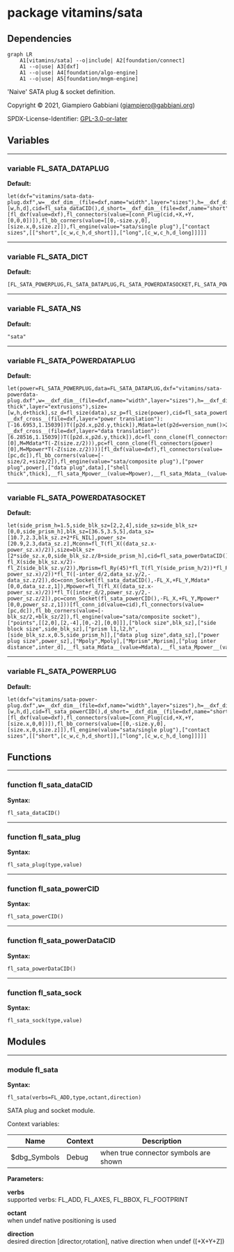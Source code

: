 # package vitamins/sata

## Dependencies

```mermaid
graph LR
    A1[vitamins/sata] --o|include| A2[foundation/connect]
    A1 --o|use| A3[dxf]
    A1 --o|use| A4[foundation/algo-engine]
    A1 --o|use| A5[foundation/mngm-engine]
```

'Naive' SATA plug & socket definition.

Copyright © 2021, Giampiero Gabbiani (giampiero@gabbiani.org)

SPDX-License-Identifier: [GPL-3.0-or-later](https://spdx.org/licenses/GPL-3.0-or-later.html)


## Variables

---

### variable FL_SATA_DATAPLUG

__Default:__

    let(dxf="vitamins/sata-data-plug.dxf",w=__dxf_dim__(file=dxf,name="width",layer="sizes"),h=__dxf_dim__(file=dxf,name="height",layer="sizes"),d=__dxf_dim__(file=dxf,name="plug",layer="extrusions"),size=[w,h,d],cid=fl_sata_dataCID(),d_short=__dxf_dim__(file=dxf,name="short",layer="extrusions"),d_long=__dxf_dim__(file=dxf,name="long",layer="extrusions"),c_w=__dxf_dim__(file=dxf,name="c_width",layer="sizes"),c_h=__dxf_dim__(file=dxf,name="c_height",layer="sizes"))[fl_dxf(value=dxf),fl_connectors(value=[conn_Plug(cid,+X,+Y,[0,0,0])]),fl_bb_corners(value=[[0,-size.y,0],[size.x,0,size.z]]),fl_engine(value="sata/single plug"),["contact sizes",[["short",[c_w,c_h,d_short]],["long",[c_w,c_h,d_long]]]]]

---

### variable FL_SATA_DICT

__Default:__

    [FL_SATA_POWERPLUG,FL_SATA_DATAPLUG,FL_SATA_POWERDATASOCKET,FL_SATA_POWERDATAPLUG,]

---

### variable FL_SATA_NS

__Default:__

    "sata"

---

### variable FL_SATA_POWERDATAPLUG

__Default:__

    let(power=FL_SATA_POWERPLUG,data=FL_SATA_DATAPLUG,dxf="vitamins/sata-powerdata-plug.dxf",w=__dxf_dim__(file=dxf,name="width",layer="sizes"),h=__dxf_dim__(file=dxf,name="height",layer="sizes"),d=__dxf_dim__(file=dxf,name="plug",layer="extrusions"),thick=__dxf_dim__(file=dxf,name="shell thick",layer="extrusions"),size=[w,h,d+thick],sz_d=fl_size(data),sz_p=fl_size(power),cid=fl_sata_powerDataCID(),Mpower=let(p2d=version_num()>20210507?__dxf_cross__(file=dxf,layer="power translation"):[-16.6953,1.15039])T([p2d.x,p2d.y,thick]),Mdata=let(p2d=version_num()>20210507?__dxf_cross__(file=dxf,layer="data translation"):[6.28516,1.15039])T([p2d.x,p2d.y,thick]),dc=fl_conn_clone(fl_connectors(data)[0],M=Mdata*T(-Z(size.z/2))),pc=fl_conn_clone(fl_connectors(power)[0],M=Mpower*T(-Z(size.z/2))))[fl_dxf(value=dxf),fl_connectors(value=[pc,dc]),fl_bb_corners(value=[-size/2,+size/2]),fl_engine(value="sata/composite plug"),["power plug",power],["data plug",data],["shell thick",thick],__fl_sata_Mpower__(value=Mpower),__fl_sata_Mdata__(value=Mdata),]

---

### variable FL_SATA_POWERDATASOCKET

__Default:__

    let(side_prism_h=1.5,side_blk_sz=[2,2,4],side_sz=side_blk_sz+[0,0,side_prism_h],blk_sz=[36.5,3.5,5],data_sz=[10.7,2.3,blk_sz.z+2*FL_NIL],power_sz=[20.9,2.3,data_sz.z],Mconn=fl_T(fl_X((data_sz.x-power_sz.x)/2)),size=blk_sz+[2*side_sz.x,0,side_blk_sz.z/8+side_prism_h],cid=fl_sata_powerDataCID(),Mpoly=fl_Ry(90)*fl_T(-fl_X(side_blk_sz.x/2)-fl_Z(side_blk_sz.y/2)),Mprism=fl_Ry(45)*fl_T(fl_Y(side_prism_h/2))*fl_Rx(-90),inter_d=2.41,Mdata=fl_T(fl_X((data_sz.x-power_sz.x)/2))*fl_T([-inter_d/2,data_sz.y/2,-data_sz.z/2]),dc=conn_Socket(fl_sata_dataCID(),-FL_X,+FL_Y,Mdata*[0,0,data_sz.z,1]),Mpower=fl_T(fl_X((data_sz.x-power_sz.x)/2))*fl_T([inter_d/2,power_sz.y/2,-power_sz.z/2]),pc=conn_Socket(fl_sata_powerCID(),-FL_X,+FL_Y,Mpower*[0,0,power_sz.z,1]))[fl_conn_id(value=cid),fl_connectors(value=[pc,dc]),fl_bb_corners(value=[-blk_sz/2,+blk_sz/2]),fl_engine(value="sata/composite socket"),["points",[[2,0],[2,-4],[0,-2],[0,0]]],["block size",blk_sz],["side block size",side_blk_sz],["prism l1,l2,h",[side_blk_sz.x,0.5,side_prism_h]],["data plug size",data_sz],["power plug size",power_sz],["Mpoly",Mpoly],["Mprism",Mprism],["plug inter distance",inter_d],__fl_sata_Mdata__(value=Mdata),__fl_sata_Mpower__(value=Mpower),]

---

### variable FL_SATA_POWERPLUG

__Default:__

    let(dxf="vitamins/sata-power-plug.dxf",w=__dxf_dim__(file=dxf,name="width",layer="sizes"),h=__dxf_dim__(file=dxf,name="height",layer="sizes"),d=__dxf_dim__(file=dxf,name="plug",layer="extrusions"),size=[w,h,d],cid=fl_sata_powerCID(),d_short=__dxf_dim__(file=dxf,name="short",layer="extrusions"),d_long=__dxf_dim__(file=dxf,name="long",layer="extrusions"),c_w=__dxf_dim__(file=dxf,name="c_width",layer="sizes"),c_h=__dxf_dim__(file=dxf,name="c_height",layer="sizes"))[fl_dxf(value=dxf),fl_connectors(value=[conn_Plug(cid,+X,+Y,[size.x,0,0])]),fl_bb_corners(value=[[0,-size.y,0],[size.x,0,size.z]]),fl_engine(value="sata/single plug"),["contact sizes",[["short",[c_w,c_h,d_short]],["long",[c_w,c_h,d_long]]]]]

## Functions

---

### function fl_sata_dataCID

__Syntax:__

```text
fl_sata_dataCID()
```

---

### function fl_sata_plug

__Syntax:__

```text
fl_sata_plug(type,value)
```

---

### function fl_sata_powerCID

__Syntax:__

```text
fl_sata_powerCID()
```

---

### function fl_sata_powerDataCID

__Syntax:__

```text
fl_sata_powerDataCID()
```

---

### function fl_sata_sock

__Syntax:__

```text
fl_sata_sock(type,value)
```

## Modules

---

### module fl_sata

__Syntax:__

    fl_sata(verbs=FL_ADD,type,octant,direction)

SATA plug and socket module.

Context variables:

| Name         | Context | Description                            |
| ------------ | -----   | -------------------------------------- |
| $dbg_Symbols | Debug   | when true connector symbols are shown  |


__Parameters:__

__verbs__  
supported verbs: FL_ADD, FL_AXES, FL_BBOX, FL_FOOTPRINT

__octant__  
when undef native positioning is used

__direction__  
desired direction [director,rotation], native direction when undef ([+X+Y+Z])


